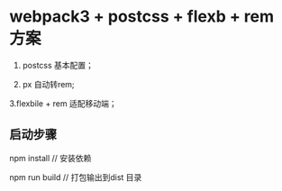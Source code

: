 

# webpack3 + postcss + flexb + rem 方案 #


1. postcss 基本配置；

2. px 自动转rem;

3.flexbile + rem 适配移动端；



## 启动步骤 ##

npm install                              // 安装依赖


npm run build                            // 打包输出到dist 目录